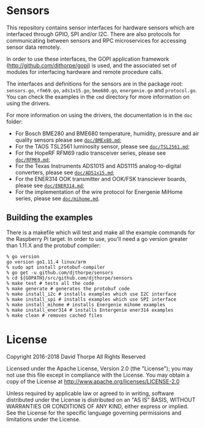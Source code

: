 # Sensors

This repository contains sensor interfaces for hardware sensors which
are interfaced through GPIO, SPI and/or I2C. There are also protocols 
for communicating between sensors and RPC microservices for accessing sensor
data remotely.

In order to use these interfaces, the GOPI application 
framework (http://github.com/djthorpe/gopi) is used, and the associated
set of modules for interfacing hardware and remote procedure calls.

The interfaces and definitions for the sensors are in the package
root: `sensors.go`, `rfm69.go`, `ads1x15.go`, `bme680.go`, `energenie.go`
and `protocol.go`. You can check the examples in the `cmd` directory for more
information on using the drivers.

For more information on using the drivers, the documentation is in the `doc` folder:

  * For Bosch BME280 and BME680 temperature, humidity, pressure and air quality
    sensors please see [`doc/BMEx80.md`](https://github.com/djthorpe/sensors/blob/master/doc/BMEx80.md);
  * For the TAOS TSL2561 luminosity sensor, please see  [`doc/TSL2561.md`](https://github.com/djthorpe/sensors/blob/master/doc/TSL2561.md);
  * For the HopeRF RFM69 radio transceiver series, please see [`doc/RFM69.md`](https://github.com/djthorpe/sensors/blob/master/doc/RFM69.md);
  * For the Texas Instruments ADS1015 and ADS1115 analog-to-digital converters,
    please see [`doc/ADS1x15.md`](https://github.com/djthorpe/sensors/blob/master/doc/ADS1x15.md);
  * For the ENER314 OOK transmitter and OOK/FSK transciever boards,
    please see [`doc/ENER314.md`](https://github.com/djthorpe/sensors/blob/master/doc/ENER314.md);
  * For the implementation of the wire protocol for Energenie MiHome series,
    please see [`doc/mihome.md`](https://github.com/djthorpe/sensors/blob/master/doc/mihome.md).

## Building the examples

There is a makefile which will test and make all the example commands for the Raspberry Pi target.
In order to use, you'll need a go version greater than 1.11.X and the protobuf compiler:

```
% go version
go version go1.11.4 linux/arm
% sudo apt install protobuf-compiler
% go get -u github.com/djthorpe/sensors
% cd ${GOPATH}/src/github.com/djthorpe/sensors
% make test # tests all the code
% make generate # generates the protobuf code
% make install_i2c # installs examples which use I2C interface
% make install_spi # installs examples which use SPI interface
% make install_mihome # installs Energenie mihome examples
% make install_ener314 # installs Entergenie ener314 examples
% make clean # removes cached files
```

# License

Copyright 2016-2018 David Thorpe All Rights Reserved

Licensed under the Apache License, Version 2.0 (the "License");
you may not use this file except in compliance with the License.
You may obtain a copy of the License at http://www.apache.org/licenses/LICENSE-2.0

Unless required by applicable law or agreed to in writing, software
distributed under the License is distributed on an "AS IS" BASIS,
WITHOUT WARRANTIES OR CONDITIONS OF ANY KIND, either express or implied.
See the License for the specific language governing permissions and
limitations under the License.

